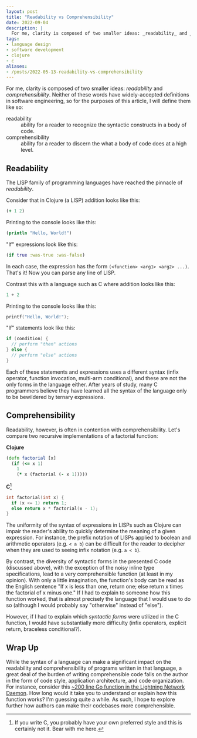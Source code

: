 ```yaml
---
layout: post
title: "Readability vs Comprehensibility"
date: 2022-09-04
description: |
  For me, clarity is composed of two smaller ideas: _readability_ and _comprehensibility_.  Neither of these words have widely-accepted definitions in software engineering, but in this post I'll elaborate what I mean by each.
tags:
- language design
- software development
- clojure
- c
aliases:
- /posts/2022-05-13-readability-vs-comprehensibility
---
```


For me, clarity is composed of two smaller ideas: _readability_ and _comprehensibility_.  Neither of these words have widely-accepted definitions in software engineering, so for the purposes of this article, I will define them like so:

<dl>
<dt>readability</dt>
<dd>ability for a reader to recognize the syntactic constructs in a body of code.</dd>
<dt>comprehensibility</dt>
<dd>ability for a reader to discern the what a body of code does at a high level.</dd>
</dl>

## Readability

The LISP family of programming languages have reached the pinnacle of _readability_.

Consider that in Clojure (a LISP) addition looks like this:
```clojure
(+ 1 2)
```
Printing to the console looks like this:
```clojure
(println "Hello, World!")
```
"If" expressions look like this:
```clojure
(if true :was-true :was-false)
```

In each case, the expression has the form `(<function> <arg1> <arg2> ...)`.  That's it!  Now you can parse any line of LISP.

Contrast this with a language such as C where addition looks like this:
```C
1 + 2
```
Printing to the console looks like this:
```C
printf("Hello, World!");
```
"If" statements look like this:
```C
if (condition) {
  // perform "then" actions
} else {
  // perform "else" actions
}
```

Each of these statements and expressions uses a different syntax (infix operator, function invocation, multi-arm conditional), and these are not the only forms in the language either.  After years of study, many C programmers believe they have learned all the syntax of the language only to be bewildered by ternary expressions.

## Comprehensibility

Readability, however, is often in contention with comprehensibility.  Let's compare two recursive implementations of a factorial function:

**Clojure**
```clojure
(defn factorial [x]
  (if (<= x 1)
    1
    (* x (factorial (- x 1)))))
```

**C**[^1]
```C
int factorial(int x) {
  if (x <= 1) return 1;
  else return x * factorial(x - 1);
}
```

The uniformity of the syntax of expressions in LISPs such as Clojure can impair the reader's ability to quickly determine the meaning of a given expression.  For instance, the prefix notation of LISPs applied to boolean and arithmetic operators (e.g. `< a b`) can be difficult for the reader to decipher when they are used to seeing infix notation (e.g. `a < b`).

By contrast, the diversity of syntactic forms in the presented C code (discussed above), with the exception of the noisy inline type specifications, lead to a very comprehensible function (at least in my opinion).  With only a little imagination, the function's body can be read as the English sentence "If x is less than one, return one; else return x times the factorial of x minus one."  If I had to explain to someone how this function worked, that is almost precisely the language that I would use to do so (although I would probably say "otherwise" instead of "else").

However, if I had to explain which _syntactic forms_ were utilized in the C function, I would have substantially more difficulty (infix operators, explicit return, braceless conditional?).

## Wrap Up

While the syntax of a language can make a significant impact on the readability and comprehensibility of programs written in that language, a great deal of the burden of writing comprehensible code falls on the author in the form of code style, application architecture, and code organization.  For instance, consider this [~200 line Go function in the Lightning Network Daemon].  How long would it take you to understand or explain how this function works?  I'm guessing quite a while.  As such, I hope to explore further how authors can make their codebases more comprehensible.

[~200 line Go function in the Lightning Network Daemon]: https://github.com/lightningnetwork/lnd/blob/9d04b0c3d9577b2ab8c253e140220e80181619b8/rpcserver.go#L5033-L5244 

[^1]: If you write C, you probably have your own preferred style and this is certainly not it. Bear with me here.
